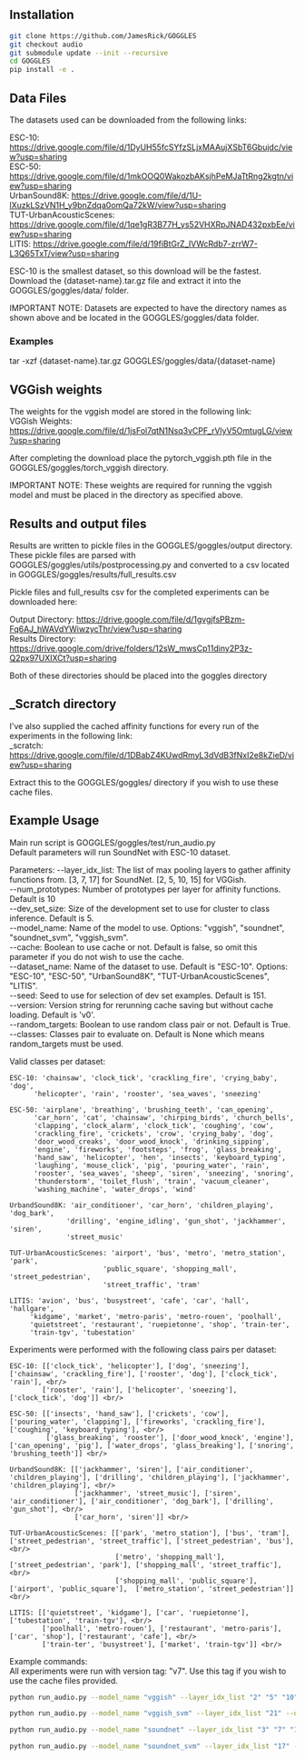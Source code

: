 ## Installation

```bash
git clone https://github.com/JamesRick/GOGGLES
git checkout audio
git submodule update --init --recursive
cd GOGGLES
pip install -e .
```

## Data Files
The datasets used can be downloaded from the following links:

ESC-10: https://drive.google.com/file/d/1DyUH55fcSYfzSLjxMAAujXSbT6Gbujdc/view?usp=sharing <br/>
ESC-50: https://drive.google.com/file/d/1mkOOQ0WakozbAKsjhPeMJaTtRng2kgtn/view?usp=sharing <br/>
UrbanSound8K: https://drive.google.com/file/d/1U-lXuzkLSzVN1H_y9bnZdqa0omQa72kW/view?usp=sharing <br/>
TUT-UrbanAcousticScenes: https://drive.google.com/file/d/1qe1gR3B77H_ys52VHXRpJNAD432pxbEe/view?usp=sharing <br/>
LITIS: https://drive.google.com/file/d/19fiBtGrZ_IVWcRdb7-zrrW7-L3Q65TxT/view?usp=sharing <br/>

ESC-10 is the smallest dataset, so this download will be the fastest. <br/>
Download the {dataset-name}.tar.gz file and extract it into the GOGGLES/goggles/data/ folder. <br/>

IMPORTANT NOTE: Datasets are expected to have the directory names as shown above and be located in the GOGGLES/goggles/data folder.

### Examples
tar -xzf {dataset-name}.tar.gz GOGGLES/goggles/data/{dataset-name}

## VGGish weights
The weights for the vggish model are stored in the following link: <br/>
VGGish Weights: https://drive.google.com/file/d/1jsFol7qtN1Nsq3vCPF_rVlyV5OmtugLG/view?usp=sharing <br/>

After completing the download place the pytorch_vggish.pth file in the GOGGLES/goggles/torch_vggish directory. <br/>

IMPORTANT NOTE: These weights are required for running the vggish model and must be placed in the directory as specified above. <br/>

## Results and output files
Results are written to pickle files in the GOGGLES/goggles/output directory. These pickle files are parsed with GOGGLES/goggles/utils/postprocessing.py and converted to a csv located in GOGGLES/goggles/results/full_results.csv

Pickle files and full_results csv for the completed experiments can be downloaded here:

Output Directory: https://drive.google.com/file/d/1gvgjfsPBzm-Fq6AJ_hWAVdYWiwzycThr/view?usp=sharing <br/>
Results Directory: https://drive.google.com/drive/folders/12sW_mwsCp11diny2P3z-Q2px97UXIXCt?usp=sharing <br/>

Both of these directories should be placed into the goggles directory

## \_Scratch directory
I've also supplied the cached affinity functions for every run of the experiments in the following link: <br/>
\_scratch: https://drive.google.com/file/d/1DBabZ4KUwdRmyL3dVdB3fNxI2e8kZieD/view?usp=sharing <br/>

Extract this to the GOGGLES/goggles/ directory if you wish to use these cache files.

## Example Usage
Main run script is GOGGLES/goggles/test/run_audio.py <br/>
Default parameters will run SoundNet with ESC-10 dataset. <br/>

Parameters:
--layer_idx_list: The list of max pooling layers to gather affinity functions from. [3, 7, 17] for SoundNet. [2, 5, 10, 15] for VGGish. <br/>
--num_prototypes: Number of prototypes per layer for affinity functions. Default is 10 <br/>
--dev_set_size:   Size of the development set to use for cluster to class inference. Default is 5. <br/>
--model_name:     Name of the model to use. Options: "vggish", "soundnet", "soundnet_svm", "vggish_svm". <br/>
--cache:          Boolean to use cache or not. Default is false, so omit this parameter if you do not wish to use the cache. <br/>
--dataset_name:   Name of the dataset to use. Default is "ESC-10". Options: "ESC-10", "ESC-50", "UrbanSound8K", "TUT-UrbanAcousticScenes", "LITIS". <br/>
--seed:           Seed to use for selection of dev set examples. Default is 151. <br/>
--version:        Version string for rerunning cache saving but without cache loading. Default is 'v0'. <br/>
--random_targets: Boolean to use random class pair or not. Default is True. <br/>
--classes:        Classes pair to evaluate on. Default is None which means random_targets must be used. <br/>

Valid classes per dataset: <br/>

    ESC-10: 'chainsaw', 'clock_tick', 'crackling_fire', 'crying_baby', 'dog',
          'helicopter', 'rain', 'rooster', 'sea_waves', 'sneezing'

    ESC-50: 'airplane', 'breathing', 'brushing_teeth', 'can_opening',
          'car_horn', 'cat', 'chainsaw', 'chirping_birds', 'church_bells',
          'clapping', 'clock_alarm', 'clock_tick', 'coughing', 'cow',
          'crackling_fire', 'crickets', 'crow', 'crying_baby', 'dog',
          'door_wood_creaks', 'door_wood_knock', 'drinking_sipping',
          'engine', 'fireworks', 'footsteps', 'frog', 'glass_breaking',
          'hand_saw', 'helicopter', 'hen', 'insects', 'keyboard_typing',
          'laughing', 'mouse_click', 'pig', 'pouring_water', 'rain',
          'rooster', 'sea_waves', 'sheep', 'siren', 'sneezing', 'snoring',
          'thunderstorm', 'toilet_flush', 'train', 'vacuum_cleaner',
          'washing_machine', 'water_drops', 'wind'

    UrbandSound8K: 'air_conditioner', 'car_horn', 'children_playing', 'dog_bark',
                  'drilling', 'engine_idling', 'gun_shot', 'jackhammer', 'siren',
                  'street_music'

    TUT-UrbanAcousticScenes: 'airport', 'bus', 'metro', 'metro_station', 'park',
                           'public_square', 'shopping_mall', 'street_pedestrian',
                           'street_traffic', 'tram'

    LITIS: 'avion', 'bus', 'busystreet', 'cafe', 'car', 'hall', 'hallgare',
         'kidgame', 'market', 'metro-paris', 'metro-rouen', 'poolhall',
         'quietstreet', 'restaurant', 'ruepietonne', 'shop', 'train-ter',
         'train-tgv', 'tubestation'

Experiments were performed with the following class pairs per dataset: <br/>

    ESC-10: [['clock_tick', 'helicopter'], ['dog', 'sneezing'], ['chainsaw', 'crackling_fire'], ['rooster', 'dog'], ['clock_tick', 'rain'], <br/>
            ['rooster', 'rain'], ['helicopter', 'sneezing'], ['clock_tick', 'dog']] <br/>

    ESC-50: [['insects', 'hand_saw'], ['crickets', 'cow'], ['pouring_water', 'clapping'], ['fireworks', 'crackling_fire'], ['coughing', 'keyboard_typing'], <br/>
             ['glass_breaking', 'rooster'], ['door_wood_knock', 'engine'], ['can_opening', 'pig'], ['water_drops', 'glass_breaking'], ['snoring', 'brushing_teeth']] <br/>

    UrbandSound8K: [['jackhammer', 'siren'], ['air_conditioner', 'children_playing'], ['drilling', 'children_playing'], ['jackhammer', 'children_playing'], <br/>
                    ['jackhammer', 'street_music'], ['siren', 'air_conditioner'], ['air_conditioner', 'dog_bark'], ['drilling', 'gun_shot'], <br/>
                    ['car_horn', 'siren']] <br/>

    TUT-UrbanAcousticScenes: [['park', 'metro_station'], ['bus', 'tram'], ['street_pedestrian', 'street_traffic'], ['street_pedestrian', 'bus'], <br/>
                              ['metro', 'shopping_mall'], ['street_pedestrian', 'park'], ['shopping_mall', 'street_traffic'], <br/>
                              ['shopping_mall', 'public_square'], ['airport', 'public_square'],  ['metro_station', 'street_pedestrian']] <br/>

    LITIS: [['quietstreet', 'kidgame'], ['car', 'ruepietonne'], ['tubestation', 'train-tgv'], <br/>
            ['poolhall', 'metro-rouen'], ['restaurant', 'metro-paris'], ['car', 'shop'], ['restaurant', 'cafe'], <br/>
            ['train-ter', 'busystreet'], ['market', 'train-tgv']] <br/>

Example commands: <br/>
All experiments were run with version tag: "v7". Use this tag if you wish to use the cache files provided. <br/>
```bash
python run_audio.py --model_name "vggish" --layer_idx_list "2" "5" "10" "15" --dataset_name "ESC-10" --num_prototypes 5 --dev_set_size 5 --classes "chainsaw" "crackling_fire" --seed 1 --cache 1 --version "v7"
```
```bash
python run_audio.py --model_name "vggish_svm" --layer_idx_list "21" --dataset_name "ESC-10" --dev_set_size 5 --classes "chainsaw" "crackling_fire" --seed 1 --cache 1 --version "v7"
```
```bash
python run_audio.py --model_name "soundnet" --layer_idx_list "3" "7" "17" --dataset_name "ESC-10" --num_prototypes 5 --dev_set_size 5 --classes "chainsaw" "crackling_fire" --seed 1 --cache 1 --version "v7"
```
```bash
python run_audio.py --model_name "soundnet_svm" --layer_idx_list "17" --dataset_name "ESC-10" --dev_set_size 5 --classes "chainsaw" "crackling_fire" --seed 1 --cache 1 --version "v7"
```
